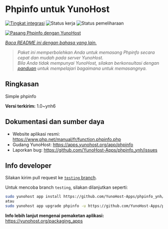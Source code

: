 <!--
N.B.: README ini dibuat secara otomatis oleh <https://github.com/YunoHost/apps/tree/master/tools/readme_generator>
Ini TIDAK boleh diedit dengan tangan.
-->

# Phpinfo untuk YunoHost

[![Tingkat integrasi](https://dash.yunohost.org/integration/phpinfo.svg)](https://ci-apps.yunohost.org/ci/apps/phpinfo/) ![Status kerja](https://ci-apps.yunohost.org/ci/badges/phpinfo.status.svg) ![Status pemeliharaan](https://ci-apps.yunohost.org/ci/badges/phpinfo.maintain.svg)

[![Pasang Phpinfo dengan YunoHost](https://install-app.yunohost.org/install-with-yunohost.svg)](https://install-app.yunohost.org/?app=phpinfo)

*[Baca README ini dengan bahasa yang lain.](./ALL_README.md)*

> *Paket ini memperbolehkan Anda untuk memasang Phpinfo secara cepat dan mudah pada server YunoHost.*  
> *Bila Anda tidak mempunyai YunoHost, silakan berkonsultasi dengan [panduan](https://yunohost.org/install) untuk mempelajari bagaimana untuk memasangnya.*

## Ringkasan

Simple phpinfo

**Versi terkirim:** 1.0~ynh6
## Dokumentasi dan sumber daya

- Website aplikasi resmi: <https://www.php.net/manual/fr/function.phpinfo.php>
- Gudang YunoHost: <https://apps.yunohost.org/app/phpinfo>
- Laporkan bug: <https://github.com/YunoHost-Apps/phpinfo_ynh/issues>

## Info developer

Silakan kirim pull request ke [`testing` branch](https://github.com/YunoHost-Apps/phpinfo_ynh/tree/testing).

Untuk mencoba branch `testing`, silakan dilanjutkan seperti:

```bash
sudo yunohost app install https://github.com/YunoHost-Apps/phpinfo_ynh/tree/testing --debug
atau
sudo yunohost app upgrade phpinfo -u https://github.com/YunoHost-Apps/phpinfo_ynh/tree/testing --debug
```

**Info lebih lanjut mengenai pemaketan aplikasi:** <https://yunohost.org/packaging_apps>
